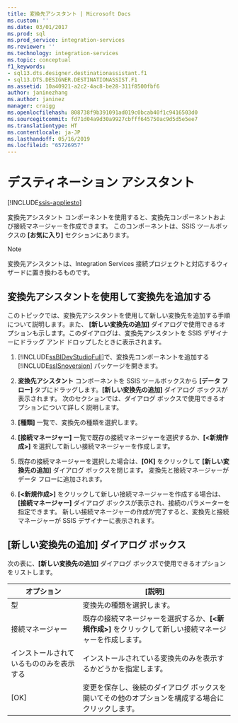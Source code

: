 ```yaml
---
title: 変換先アシスタント | Microsoft Docs
ms.custom: ''
ms.date: 03/01/2017
ms.prod: sql
ms.prod_service: integration-services
ms.reviewer: ''
ms.technology: integration-services
ms.topic: conceptual
f1_keywords:
- sql13.dts.designer.destinationassistant.f1
- sql13.DTS.DESIGNER.DESTINATIONASSIST.F1
ms.assetid: 10a40921-a2c2-4ac8-be28-311f8500fbf6
author: janinezhang
ms.author: janinez
manager: craigg
ms.openlocfilehash: 808738f9b391091ad019c0bcab40f1c9416503d0
ms.sourcegitcommit: fd71d04a9d30a9927cbfff645750ac9d5d5e5ee7
ms.translationtype: HT
ms.contentlocale: ja-JP
ms.lasthandoff: 05/16/2019
ms.locfileid: "65726957"
---
```

# <a name="destination-assistant"></a>デスティネーション アシスタント

[!INCLUDE[ssis-appliesto](../../includes/ssis-appliesto-ssvrpluslinux-asdb-asdw-xxx.md)]


  変換先アシスタント コンポーネントを使用すると、変換先コンポーネントおよび接続マネージャーを作成できます。 このコンポーネントは、SSIS ツールボックスの **[お気に入り]** セクションにあります。  
  
> [!NOTE]  
>  変換先アシスタントは、Integration Services 接続プロジェクトと対応するウィザードに置き換わるものです。  

## <a name="add-a-destination-with-destination-assistant"></a>変換先アシスタントを使用して変換先を追加する
このトピックでは、変換先アシスタントを使用して新しい変換先を追加する手順について説明します。また、 **[新しい変換先の追加]** ダイアログで使用できるオプションも示します。このダイアログは、変換先アシスタントを SSIS デザイナーにドラッグ アンド ドロップしたときに表示されます。  

1.  [!INCLUDE[ssBIDevStudioFull](../../includes/ssbidevstudiofull-md.md)]で、変換先コンポーネントを追加する [!INCLUDE[ssISnoversion](../../includes/ssisnoversion-md.md)] パッケージを開きます。  
  
2.  **変換先アシスタント** コンポーネントを SSIS ツールボックスから **[データ フロー]** タブにドラッグします。**[新しい変換先の追加]** ダイアログ ボックスが表示されます。 次のセクションでは、ダイアログ ボックスで使用できるオプションについて詳しく説明します。  
  
3.  **[種類]** 一覧で、変換先の種類を選択します。  
  
4.  **[接続マネージャー]** 一覧で既存の接続マネージャーを選択するか、**[\<新規作成>]** を選択して新しい接続マネージャーを作成します。  
  
5.  既存の接続マネージャーを選択した場合は、**[OK]** をクリックして **[新しい変換先の追加]** ダイアログ ボックスを閉じます。 変換先と接続マネージャーがデータ フローに追加されます。  
  
6.  **[\<新規作成>]** をクリックして新しい接続マネージャーを作成する場合は、**[接続マネージャー]** ダイアログ ボックスが表示され、接続のパラメーターを指定できます。 新しい接続マネージャーの作成が完了すると、変換先と接続マネージャーが SSIS デザイナーに表示されます。 
  
## <a name="add-new-destination-dialog-box"></a>[新しい変換先の追加] ダイアログ ボックス
次の表に、**[新しい変換先の追加]** ダイアログ ボックスで使用できるオプションをリストします。  
  
|オプション|[説明]|  
|------------|-----------------|  
|型|変換先の種類を選択します。|  
|接続マネージャー|既存の接続マネージャーを選択するか、**[\<新規作成>]** をクリックして新しい接続マネージャーを作成します。|  
|インストールされているもののみを表示する|インストールされている変換先のみを表示するかどうかを指定します。|  
|[OK]|変更を保存し、後続のダイアログ ボックスを開いてその他のオプションを構成する場合にクリックします。|  
